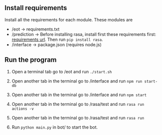 ## Install requirements

Install all the requirements for each module. These modules are
* /eot -> requirements.txt
* /prediction -> Before installing rasa, install first these requirements first: [requirements url](https://github.com/HWUConvAgentsProject/CA2020_instructions/blob/master/rasa_tutorial/requirements.txt). Then run `pip install rasa`.
* /interface -> package.json (requires node.js)

## Run the program

1. Open a terminal tab go to /eot and run `./start.sh`

2. Open another tab in the terminal go to /interface and run `npm run start-db`

3. Open another tab in the terminal go to /interface and run `npm start`

4. Open another tab in the terminal go to /rasa/test and run `rasa run actions -v`

5. Open another tab in the terminal go to /rasa/test and run `rasa run`

6. Run `python main.py` in bot/ to start the bot.

